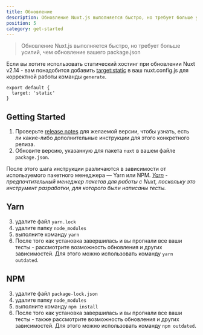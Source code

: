 ```yaml
---
title: Обновление
description: Обновление Nuxt.js выполняется быстро, но требует больше усилий, чем обновление вашего package.json
position: 5
category: get-started
---
```


> Обновление Nuxt.js выполняется быстро, но требует больше усилий, чем обновление вашего package.json

Если вы хотите использовать статический хостинг при обновлении Nuxt v2.14 - вам понадобится добавить [target:static](/guides/features/deployment-targets#static-hosting) в ваш nuxt.config.js для корректной работы команды `generate`.

```js{}[nuxt.config.js]
export default {
  target: 'static'
}
```

## Getting Started

1. Проверьте [release notes](/guide/release-notes) для желаемой версии, чтобы узнать, есть ли какие-либо дополнительные инструкции для этого конкретного релиза.
2. Обновите версию, указанную для пакета `nuxt` в вашем файле `package.json`.

После этого шага инструкции различаются в зависимости от используемого пакетного менеджера — Yarn или NPM. _[Yarn](https://yarnpkg.com/en/docs/usage) - предпочтительный менеджер пакетов для работы с Nuxt, поскольку это инструмент разработки, для которого были написаны тесты._

## Yarn

3. удалите файл `yarn.lock` 
4. удалите папку `node_modules` 
5. выполните команду `yarn` 
6. После того как установка завершилась и вы прогнали все ваши тесты - рассмотрите возможность обновления и других зависимостей. Для этого можно использовать команду `yarn outdated`.

## NPM

3. удалите файл `package-lock.json`
4. удалите папку `node_modules`
5. выполните команду `npm install`
6. После того как установка завершилась и вы прогнали все ваши тесты - также рассмотрите возможность обновления и других зависимостей. Для этого можно использовать команду `npm outdated`.
